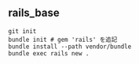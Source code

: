 rails_base
----

```
git init
bundle init # gem 'rails' を追記
bundle install --path vendor/bundle
bundle exec rails new .
```

